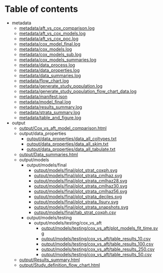 # Table of contents

* metadata
  * [metadata/aft_vs_cox_comparison.log](metadata/aft_vs_cox_comparison.log)
  * [metadata/aft_vs_cox_models.log](metadata/aft_vs_cox_models.log)
  * [metadata/aft_vs_cox_poc.log](metadata/aft_vs_cox_poc.log)
  * [metadata/cox_model_final.log](metadata/cox_model_final.log)
  * [metadata/cox_models.log](metadata/cox_models.log)
  * [metadata/cox_models_sub.log](metadata/cox_models_sub.log)
  * [metadata/cox_models_summaries.log](metadata/cox_models_summaries.log)
  * [metadata/data_process.log](metadata/data_process.log)
  * [metadata/data_properties.log](metadata/data_properties.log)
  * [metadata/data_summaries.log](metadata/data_summaries.log)
  * [metadata/flow_chart.log](metadata/flow_chart.log)
  * [metadata/generate_study_population.log](metadata/generate_study_population.log)
  * [metadata/generate_study_population_flow_chart_data.log](metadata/generate_study_population_flow_chart_data.log)
  * [metadata/manifest.json](metadata/manifest.json)
  * [metadata/model_final.log](metadata/model_final.log)
  * [metadata/results_summary.log](metadata/results_summary.log)
  * [metadata/strata_summary.log](metadata/strata_summary.log)
  * [metadata/table_and_figure.log](metadata/table_and_figure.log)
* output
  * [output/Cox_vs_aft_model_comparison.html](output/Cox_vs_aft_model_comparison.html)
  * output/data_properties
    * [output/data_properties/data_all_coltypes.txt](output/data_properties/data_all_coltypes.txt)
    * [output/data_properties/data_all_skim.txt](output/data_properties/data_all_skim.txt)
    * [output/data_properties/data_all_tabulate.txt](output/data_properties/data_all_tabulate.txt)
  * [output/Data_summaries.html](output/Data_summaries.html)
  * output/models
    * output/models/final
      * [output/models/final/plot_strat_coxph.svg](output/models/final/plot_strat_coxph.svg)
      * [output/models/final/plot_strata_cmlhaz.svg](output/models/final/plot_strata_cmlhaz.svg)
      * [output/models/final/plot_strata_cmlhaz28.svg](output/models/final/plot_strata_cmlhaz28.svg)
      * [output/models/final/plot_strata_cmlhaz30.svg](output/models/final/plot_strata_cmlhaz30.svg)
      * [output/models/final/plot_strata_cmlhaz56.svg](output/models/final/plot_strata_cmlhaz56.svg)
      * [output/models/final/plot_strata_deciles.svg](output/models/final/plot_strata_deciles.svg)
      * [output/models/final/plot_strata_llsurv.svg](output/models/final/plot_strata_llsurv.svg)
      * [output/models/final/plot_strata_snapshots.svg](output/models/final/plot_strata_snapshots.svg)
      * [output/models/final/tab_strat_coxph.csv](output/models/final/tab_strat_coxph.csv)
    * output/models/testing
      * output/models/testing/cox_vs_aft
        * [output/models/testing/cox_vs_aft/plot_models_fit_time.svg](output/models/testing/cox_vs_aft/plot_models_fit_time.svg)
        * [output/models/testing/cox_vs_aft/table_results_10.csv](output/models/testing/cox_vs_aft/table_results_10.csv)
        * [output/models/testing/cox_vs_aft/table_results_100.csv](output/models/testing/cox_vs_aft/table_results_100.csv)
        * [output/models/testing/cox_vs_aft/table_results_250.csv](output/models/testing/cox_vs_aft/table_results_250.csv)
        * [output/models/testing/cox_vs_aft/table_results_50.csv](output/models/testing/cox_vs_aft/table_results_50.csv)
  * [output/Results_summary.html](output/Results_summary.html)
  * [output/Study_definition_flow_chart.html](output/Study_definition_flow_chart.html)